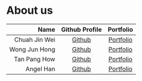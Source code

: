# About us

Name | Github Profile | Portfolio 
----:|:--------------:|:---------:
Chuah Jin Wei | [Github](https://github.com/heyjinwei/) | [Portfolio](team/heyjinwei.md)
Wong Jun Hong | [Github](https://github.com/jadenwjh) | [Portfolio](team/jadenwjh.md)
Tan Pang How | [Github](https://github.com/CabbageTime) | [Portfolio](team/cabbagetime.md)
Angel Han | [Github](https://github.com/warmwhalefy) | [Portfolio](team/warmwhalefy.md)